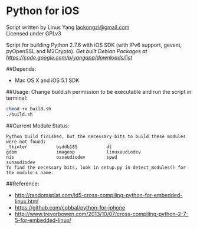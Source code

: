 Python for iOS
========

Script written by Linus Yang <laokongzi@gmail.com>  
Licensed under GPLv3

Script for building Python 2.7.6 with iOS SDK (with IPv6 support, gevent, pyOpenSSL and M2Crypto).
*Get built Debian Packages at https://code.google.com/p/yangapp/downloads/list*

##Depends:
* Mac OS X and iOS 5.1 SDK

##Usage:
Change build.sh permission to be executable and run the script in terminal:    
    
```bash
chmod +x build.sh   
./build.sh
```

##Current Module Status:
```
Python build finished, but the necessary bits to build these modules were not found:
_tkinter           bsddb185           dl              
gdbm               imageop            linuxaudiodev   
nis                ossaudiodev        spwd            
sunaudiodev                                           
To find the necessary bits, look in setup.py in detect_modules() for the module's name.
```

##Reference:
* http://randomsplat.com/id5-cross-compiling-python-for-embedded-linux.html
* https://github.com/cobbal/python-for-iphone
* http://www.trevorbowen.com/2013/10/07/cross-compiling-python-2-7-5-for-embedded-linux/
